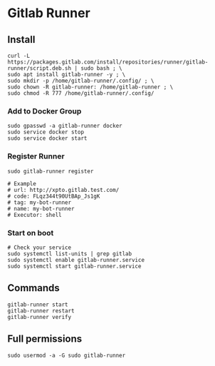 # Gitlab Runner

## Install

```
curl -L https://packages.gitlab.com/install/repositories/runner/gitlab-runner/script.deb.sh | sudo bash ; \
sudo apt install gitlab-runner -y ; \
sudo mkdir -p /home/gitlab-runner/.config/ ; \
sudo chown -R gitlab-runner: /home/gitlab-runner ; \
sudo chmod -R 777 /home/gitlab-runner/.config/
```

### Add to Docker Group

```
sudo gpasswd -a gitlab-runner docker
sudo service docker stop
sudo service docker start
```

### Register Runner

```
sudo gitlab-runner register

# Example
# url: http://xpto.gitlab.test.com/
# code: FLqz344t90UtBAp_Js1gK
# tag: my-bot-runner
# name: my-bot-runner
# Executor: shell
```

### Start on boot

```
# Check your service
sudo systemctl list-units | grep gitlab
sudo systemctl enable gitlab-runner.service
sudo systemctl start gitlab-runner.service
```

## Commands

```
gitlab-runner start
gitlab-runner restart
gitlab-runner verify
```

## Full permissions

```
sudo usermod -a -G sudo gitlab-runner
```

